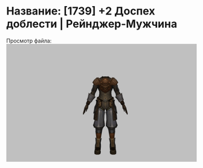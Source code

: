 # Название: [1739] +2 Доспех доблести | Рейнджер-Мужчина

Просмотр файла:
![p020019.png](p020019.png)